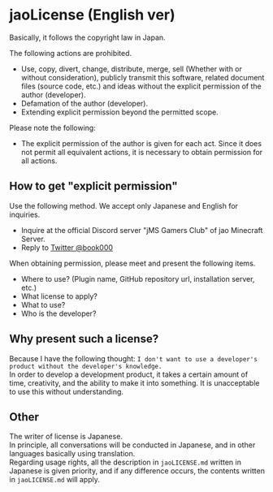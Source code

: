 # jaoLicense (English ver)

Basically, it follows the copyright law in Japan.

The following actions are prohibited.

- Use, copy, divert, change, distribute, merge, sell (Whether with or without consideration), publicly transmit this software, related document files (source code, etc.) and ideas without the explicit permission of the author (developer). 
- Defamation of the author (developer).
- Extending explicit permission beyond the permitted scope.

Please note the following:

- The explicit permission of the author is given for each act. Since it does not permit all equivalent actions, it is necessary to obtain permission for all actions.

## How to get "explicit permission"

Use the following method. We accept only Japanese and English for inquiries.

- Inquire at the official Discord server "jMS Gamers Club" of jao Minecraft Server.
- Reply to [Twitter @book000](https://twitter.com/book000)

When obtaining permission, please meet and present the following items.

- Where to use? (Plugin name, GitHub repository url, installation server, etc.)
- What license to apply?
- What to use?
- Who is the developer?

## Why present such a license?

Because I have the following thought: `I don't want to use a developer's product without the developer's knowledge.`  
In order to develop a development product, it takes a certain amount of time, creativity, and the ability to make it into something. It is unacceptable to use this without understanding.

## Other

The writer of license is Japanese.  
In principle, all conversations will be conducted in Japanese, and in other languages ​​basically using translation.  
Regarding usage rights, all the description in `jaoLICENSE.md` written in Japanese is given priority, and if any difference occurs, the contents written in `jaoLICENSE.md` will apply.
